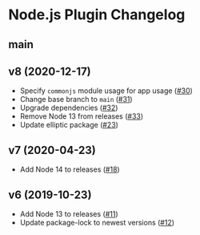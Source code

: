 # Node.js Plugin Changelog

## main

## v8 (2020-12-17)
- Specify `commonjs` module usage for app usage ([#30](https://github.com/heroku/heroku-nodejs-plugin/pull/30))
- Change base branch to `main` ([#31](https://github.com/heroku/heroku-nodejs-plugin/pull/31))
- Upgrade dependencies ([#32](https://github.com/heroku/heroku-nodejs-plugin/pull/32))
- Remove Node 13 from releases ([#33](https://github.com/heroku/heroku-nodejs-plugin/pull/33))
- Update elliptic package ([#23](https://github.com/heroku/heroku-nodejs-plugin/pull/23))

## v7 (2020-04-23)
- Add Node 14 to releases ([#18](https://github.com/heroku/heroku-nodejs-plugin/pull/18))

## v6 (2019-10-23)
- Add Node 13 to releases ([#11](https://github.com/heroku/heroku-nodejs-plugin/pull/11))
- Update package-lock to newest versions ([#12](https://github.com/heroku/heroku-nodejs-plugin/pull/12))
